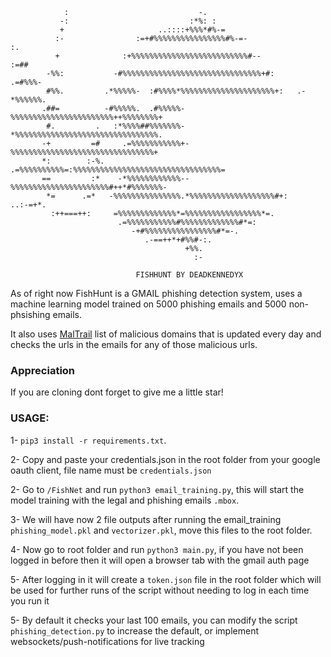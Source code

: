 ```                                                                                          
            :                             -.                                        
           -:                           :*%: :                                      
           +                     ..::::+%%%*#%-=                                    
          :-                :=+#%%%%%%%%%%%%%%%%#%-=-                    :.         
          +              :+%%%%%%%%%%%%%%%%%%%%%%%%%%#--              :=##          
        -%%:           -#%%%%%%%%%%%%%%%%%%%%%%%%%%%%%%%+#:        .=#%%%-          
        #%%.         .*%%%%%-  :#%%%%*%%%%%%%%%%%%%%%%%%%%%+:   .-*%%%%%%.          
       .##=          -#%%%%%.  .#%%%%%-%%%%%%%%%%%%%%%%%%%%%%%++%%%%%%%%+           
        #.         .   :*%%%%##%%%%%%%-*%%%%%%%%%%%%%%%%%%%%%%%%%%%%%%%%.           
       -+         =#     .=%%%%%%%%%%%+-%%%%%%%%%%%%%%%%%%%%%%%%%%%%%%%%+           
       *:        :-%.     .=%%%%%%%%%%=:%%%%%%%%%%%%%%%%%%%%%%%%%%%%%%%%%=          
       ==         :*    -*%%%%%%%%%%%%--%%%%%%%%%%%%%%%%%%%%%%#++*#%%%%%%%-         
        *=      .=*   -%%%%%%%%%%%%%%%.*%%%%%%%%%%%%%%%%%%%#+:      ..:-=+*.        
         :++===++:     =%%%%%%%%%%%%%*=%%%%%%%%%%%%%%%%%*=.                         
                        .=%%%%%%%%%%%#%%%%%%%%%%%%%#*=:                             
                           -+#%%%%%%%%%%%%%%%%#*=-.                                 
                              .-==++*+#%%#-:.                                       
                                       +%%.                                         
                                         :-

                            FISHHUNT BY DEADKENNEDYX
```


As of right now FishHunt is a GMAIL phishing detection system, uses a machine learning model trained on 5000 phishing emails and 5000 non-phsishing emails. 

It also uses [MalTrail](https://github.com/stamparm/maltrail?tab=readme-ov-file#blacklist) list of malicious domains that is updated every day and checks the urls in the emails for any of those malicious urls.

### Appreciation
If you are cloning dont forget to give me a little star!

### USAGE:

1- `pip3 install -r requirements.txt`.

2- Copy and paste your credentials.json in the root folder from your google oauth client, file name must be `credentials.json`

2- Go to `/FishNet` and run `python3 email_training.py`, this will start the model training with the legal and phishing emails `.mbox`.

3- We will have now 2 file outputs after running the email_training `phishing_model.pkl` and `vectorizer.pkl`, move this files to the root folder.

4- Now go to root folder and run `python3 main.py`, if you have not been logged in before then it will open a browser tab with the gmail auth page

5- After logging in it will create a `token.json` file in the root folder which will be used for further runs of the script without needing to log in each time you run it

5- By default it checks your last 100 emails, you can modify the script `phishing_detection.py` to increase the default, or implement websockets/push-notifications for live tracking
